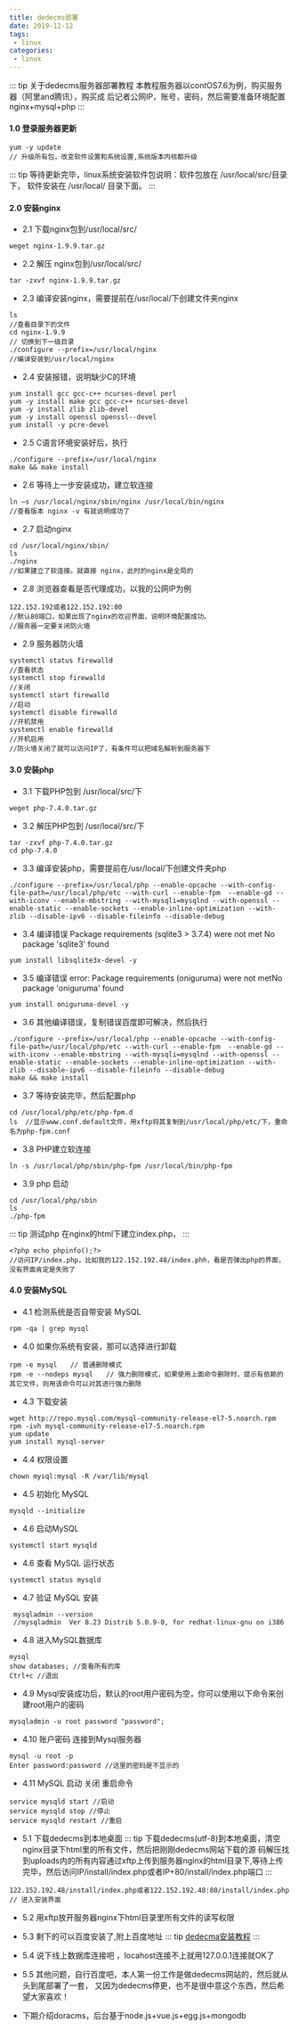 ```yaml
--- 
title: dedecms部署
date: 2019-12-12
tags: 
 - linux
categories:
 - linux
---
```


::: tip 关于dedecms服务器部署教程
本教程服务器以contOS7.6为例，购买服务器（阿里and腾讯），购买成
后记者公网IP，账号，密码，然后需要准备环境配置nginx+mysql+php
:::

#### 1.0 登录服务器更新

``` 
yum -y update
// 升级所有包，改变软件设置和系统设置,系统版本内核都升级
```
::: tip
等待更新完毕，linux系统安装软件包说明：软件包放在 /usr/local/src/目录下，
软件安装在 /usr/local/ 目录下面。
:::
#### 2.0 安装nginx
+ 2.1 下载nginx包到/usr/local/src/
```
weget nginx-1.9.9.tar.gz
```
+ 2.2 解压 nginx包到/usr/local/src/
```
tar -zxvf nginx-1.9.9.tar.gz
```
+ 2.3 编译安装nginx，需要提前在/usr/local/下创建文件夹nginx
```
ls
//查看目录下的文件
cd nginx-1.9.9
// 切换到下一级目录
./configure --prefix=/usr/local/nginx 
//编译安装到/usr/local/nginx 
```
+ 2.4 安装报错，说明缺少C的环境
```
yum install gcc gcc-c++ ncurses-devel perl
yum -y install make gcc gcc-c++ ncurses-devel
yum -y install zlib zlib-devel
yum -y install openssl openssl--devel
yum install -y pcre-devel
```
+ 2.5 C语言环境安装好后，执行
```
./configure --prefix=/usr/local/nginx
make && make install 
```
+ 2.6 等待上一步安装成功，建立软连接
```
ln –s /usr/local/nginx/sbin/nginx /usr/local/bin/nginx
//查看版本 nginx -v 有就说明成功了
```
+ 2.7 启动nginx
```
cd /usr/local/nginx/sbin/
ls
./nginx
//如果建立了软连接。就直接 nginx，此时的nginx是全局的
```
+ 2.8 浏览器查看是否代理成功，以我的公网IP为例

```
122.152.192或者122.152.192:80
//默认80端口，如果出现了nginx的欢迎界面，说明环境配置成功。
//服务器一定要关闭防火墙
```
+ 2.9 服务器防火墙
```
systemctl status firewalld
//查看状态
systemctl stop firewalld
//关闭
systemctl start firewalld
//启动
systemctl disable firewalld
//开机禁用
systemctl enable firewalld
//开机启用
//防火墙关闭了就可以访问IP了，有条件可以把域名解析到服务器下
```
#### 3.0 安装php
+ 3.1 下载PHP包到 /usr/local/src/下
```
weget php-7.4.0.tar.gz
```
+ 3.2 解压PHP包到 /usr/local/src/下
```
tar -zxvf php-7.4.0.tar.gz
cd php-7.4.0
```
+ 3.3  编译安装php，需要提前在/usr/local/下创建文件夹php
```
./configure --prefix=/usr/local/php --enable-opcache --with-config-file-path=/usr/local/php/etc --with-curl --enable-fpm  --enable-gd --with-iconv --enable-mbstring --with-mysqli=mysqlnd --with-openssl --enable-static --enable-sockets --enable-inline-optimization --with-zlib --disable-ipv6 --disable-fileinfo --disable-debug
```
+ 3.4 编译错误 Package requirements (sqlite3 > 3.7.4) were not met No package 'sqlite3' found

```
yum install libsqlite3x-devel -y
```
+ 3.5 编译错误 error: Package requirements (oniguruma) were not metNo package 'oniguruma' found
```
yum install oniguruma-devel -y
```
+ 3.6 其他编译错误，复制错误百度即可解决，然后执行
```
./configure --prefix=/usr/local/php --enable-opcache --with-config-file-path=/usr/local/php/etc --with-curl --enable-fpm  --enable-gd --with-iconv --enable-mbstring --with-mysqli=mysqlnd --with-openssl --enable-static --enable-sockets --enable-inline-optimization --with-zlib --disable-ipv6 --disable-fileinfo --disable-debug
make && make install 
```
+ 3.7 等待安装完毕，然后配置php
```
cd /usr/local/php/etc/php-fpm.d
ls  //显示www.conf.default文件，用xftp将其复制到/usr/local/php/etc/下，重命名为php-fpm.conf
```
+ 3.8 PHP建立软连接
```
ln -s /usr/local/php/sbin/php-fpm /usr/local/bin/php-fpm
```
+ 3.9 php 启动
```
cd /usr/local/php/sbin
ls
./php-fpm
```
::: tip 测试php
在nginx的html下建立index.php，
:::
```
<?php echo phpinfo();?>
//访问IP/index.php，比如我的122.152.192.48/index.phh，看是否弹出php的界面，没有界面肯定是失败了
```

#### 4.0 安装MySQL
+ 4.1 检测系统是否自带安装 MySQL
```
rpm -qa | grep mysql
```
+ 4.0 如果你系统有安装，那可以选择进行卸载
```
rpm -e mysql　　// 普通删除模式
rpm -e --nodeps mysql　　// 强力删除模式，如果使用上面命令删除时，提示有依赖的其它文件，则用该命令可以对其进行强力删除
```
+ 4.3 下载安装
```
wget http://repo.mysql.com/mysql-community-release-el7-5.noarch.rpm
rpm -ivh mysql-community-release-el7-5.noarch.rpm
yum update
yum install mysql-server
```
+ 4.4 权限设置
```
chown mysql:mysql -R /var/lib/mysql
```
+ 4.5 初始化 MySQL
```
mysqld --initialize
```
+ 4.6 启动MySQL
```
systemctl start mysqld
```
+ 4.6 查看 MySQL 运行状态
```
systemctl status mysqld
```
+ 4.7 验证 MySQL 安装
```
 mysqladmin --version
 //mysqladmin  Ver 8.23 Distrib 5.0.9-0, for redhat-linux-gnu on i386
```
+ 4.8 进入MySQL数据库
```
mysql
show databases; //查看所有的库
Ctrl+c //退出
```
+ 4.9 Mysql安装成功后，默认的root用户密码为空，你可以使用以下命令来创建root用户的密码
```
mysqladmin -u root password "password";
```
+ 4.10 账户密码 连接到Mysql服务器
```
mysql -u root -p
Enter password:password //这里的密码是不显示的
```
+ 4.11 MySQL 启动 关闭 重启命令
```
service mysqld start //启动
service mysqld stop //停止
service mysqld restart //重启
```
+ 5.1 下载dedecms到本地桌面
::: tip
下载dedecms(utf-8)到本地桌面，清空nginx目录下html里的所有文件，然后把刚刚dedecms网站下载的源
码解压找到uploads内的所有内容通过xftp上传到服务器nginx的html目录下,等待上传完毕，然后访问IP/install/index.php或者IP+80/install/index.php端口
:::
```
122.152.192.48/install/index.php或者122.152.192.48:80/install/index.php
// 进入安装界面
```
+ 5.2 用xftp放开服务器nginx下html目录里所有文件的读写权限

+ 5.3 剩下的可以百度安装了,附上百度地址
::: tip
[dedecma安装教程](https://jingyan.baidu.com/article/3aed632eaf125e30108091ec.html)
:::

+ 5.4 说下线上数据库连接吧 ，locahost连接不上就用127.0.0.1连接就OK了

+ 5.5 其他问题，自行百度吧，本人第一份工作是做dedecms网站的，然后就从头到尾部署了一套，
又因为dedecms停更，也不是很中意这个东西，然后希望大家喜欢！

+ 下期介绍doracms，后台基于node.js+vue.js+egg.js+mongodb
